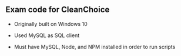 
## Exam code for CleanChoice

- Originally built on Windows 10

- Used MySQL as SQL client

- Must have MySQL, Node, and NPM installed in order to run scripts
